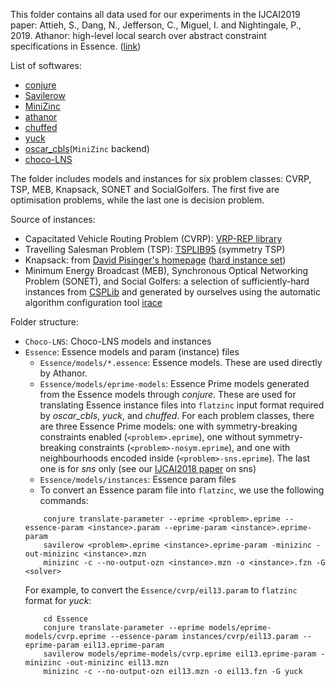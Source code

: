 This folder contains all data used for our experiments in the IJCAI2019 paper:
Attieh, S., Dang, N., Jefferson, C., Miguel, I. and Nightingale, P., 2019. Athanor: high-level local search over abstract constraint specifications in Essence. ([link](https://www.ijcai.org/Proceedings/2019/148))

List of softwares:
- [conjure](https://github.com/conjure-cp/conjure)
- [Savilerow](https://savilerow.cs.st-andrews.ac.uk/)
- [MiniZinc](https://www.minizinc.org/)
- [athanor](https://github.com/athanor/athanor)
- [chuffed](https://github.com/chuffed/chuffed)
- [yuck](https://github.com/informarte/yuck)
- [oscar_cbls](http://www.it.uu.se/research/group/astra/software)(`MiniZinc` backend)
- [choco-LNS](https://github.com/chocoteam/choco-solver)

The folder includes models and instances for six problem classes: CVRP, TSP, MEB, Knapsack, SONET and SocialGolfers. The first five are optimisation problems, while the last one is decision problem.

Source of instances:
- Capacitated Vehicle Routing Problem (CVRP): [VRP-REP library](http://vrp-rep.org/)
- Travelling Salesman Problem (TSP): [TSPLIB95](https://www.iwr.uni-heidelberg.de/groups/comopt/software/TSPLIB95/tsp/) (symmetry TSP)
- Knapsack: from [David Pisinger's homepage](http://www.diku.dk/~pisinger/) ([hard instance set](http://www.diku.dk/~pisinger/hardinstances_pisinger.tgz))
- Minimum Energy Broadcast (MEB), Synchronous Optical Networking Problem (SONET), and Social Golfers: a selection of sufficiently-hard instances from [CSPLib](http://www.csplib.org/) and generated by ourselves using the automatic algorithm configuration tool [irace](http://iridia.ulb.ac.be/irace/)

Folder structure:
- `Choco-LNS`:  Choco-LNS models and instances
- `Essence`: Essence models and param (instance) files
    + `Essence/models/*.essence`: Essence models. These are used directly by Athanor.
    + `Essence/models/eprime-models`: Essence Prime models generated from the Essence models through *conjure*. These are used for translating Essence instance files into `flatzinc` input format required by *oscar_cbls*, *yuck*, and *chuffed*. For each problem classes, there are three Essence Prime models: one with symmetry-breaking constraints enabled (`<problem>.eprime`), one without symmetry-breaking constraints (`<problem>-nosym.eprime`), and one with neighbourhoods encoded inside (`<problem>-sns.eprime`). The last one is for *sns* only (see our [IJCAI2018 paper](https://www.ijcai.org/Proceedings/2018/173) on sns)
    + `Essence/models/instances`: Essence param files
    + To convert an Essence param file into `flatzinc`, we use the following commands:
    ```
        conjure translate-parameter --eprime <problem>.eprime --essence-param <instance>.param --eprime-param <instance>.eprime-param
        savilerow <problem>.eprime <instance>.eprime-param -minizinc -out-minizinc <instance>.mzn
        minizinc -c --no-output-ozn <instance>.mzn -o <instance>.fzn -G <solver>
    ```
    For example, to convert the `Essence/cvrp/eil13.param` to `flatzinc` format for *yuck*:
    ```
        cd Essence
        conjure translate-parameter --eprime models/eprime-models/cvrp.eprime --essence-param instances/cvrp/eil13.param --eprime-param eil13.eprime-param
        savilerow models/eprime-models/cvrp.eprime eil13.eprime-param -minizinc -out-minizinc eil13.mzn
        minizinc -c --no-output-ozn eil13.mzn -o eil13.fzn -G yuck
    ```


